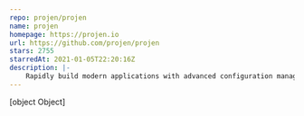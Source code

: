```yaml
---
repo: projen/projen
name: projen
homepage: https://projen.io
url: https://github.com/projen/projen
stars: 2755
starredAt: 2021-01-05T22:20:16Z
description: |-
    Rapidly build modern applications with advanced configuration management
---
```


[object Object]
